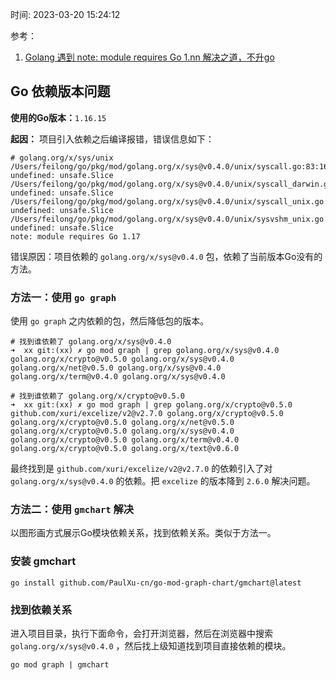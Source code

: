 时间: 2023-03-20 15:24:12

参考：

1. [Golang 遇到 note: module requires Go 1.nn 解决之道，不升go](https://learnku.com/articles/74763)


## Go 依赖版本问题

**使用的Go版本：**`1.16.15`

**起因：** 项目引入依赖之后编译报错，错误信息如下：

```shell
# golang.org/x/sys/unix
/Users/feilong/go/pkg/mod/golang.org/x/sys@v0.4.0/unix/syscall.go:83:16: undefined: unsafe.Slice
/Users/feilong/go/pkg/mod/golang.org/x/sys@v0.4.0/unix/syscall_darwin.go:95:8: undefined: unsafe.Slice
/Users/feilong/go/pkg/mod/golang.org/x/sys@v0.4.0/unix/syscall_unix.go:118:7: undefined: unsafe.Slice
/Users/feilong/go/pkg/mod/golang.org/x/sys@v0.4.0/unix/sysvshm_unix.go:33:7: undefined: unsafe.Slice
note: module requires Go 1.17
```

错误原因：项目依赖的 `golang.org/x/sys@v0.4.0` 包，依赖了当前版本Go没有的方法。

### 方法一：使用 `go graph` 

使用 `go graph` 之内依赖的包，然后降低包的版本。

```
# 找到谁依赖了 golang.org/x/sys@v0.4.0 
➜  xx git:(xx) ✗ go mod graph | grep golang.org/x/sys@v0.4.0                          
golang.org/x/crypto@v0.5.0 golang.org/x/sys@v0.4.0
golang.org/x/net@v0.5.0 golang.org/x/sys@v0.4.0
golang.org/x/term@v0.4.0 golang.org/x/sys@v0.4.0

# 找到谁依赖了 golang.org/x/crypto@v0.5.0
➜  xx git:(xx) ✗ go mod graph | grep golang.org/x/crypto@v0.5.0                       
github.com/xuri/excelize/v2@v2.7.0 golang.org/x/crypto@v0.5.0
golang.org/x/crypto@v0.5.0 golang.org/x/net@v0.5.0
golang.org/x/crypto@v0.5.0 golang.org/x/sys@v0.4.0
golang.org/x/crypto@v0.5.0 golang.org/x/term@v0.4.0
golang.org/x/crypto@v0.5.0 golang.org/x/text@v0.6.0
```

最终找到是 `github.com/xuri/excelize/v2@v2.7.0` 的依赖引入了对 `golang.org/x/sys@v0.4.0` 的依赖。把 `excelize` 的版本降到 `2.6.0` 解决问题。

### 方法二：使用 `gmchart` 解决

以图形画方式展示Go模块依赖关系，找到依赖关系。类似于方法一。

### 安装 gmchart 

```shell
go install github.com/PaulXu-cn/go-mod-graph-chart/gmchart@latest
```

### 找到依赖关系

进入项目目录，执行下面命令，会打开浏览器，然后在浏览器中搜索 `golang.org/x/sys@v0.4.0` ，然后找上级知道找到项目直接依赖的模块。

```shell
go mod graph | gmchart
```